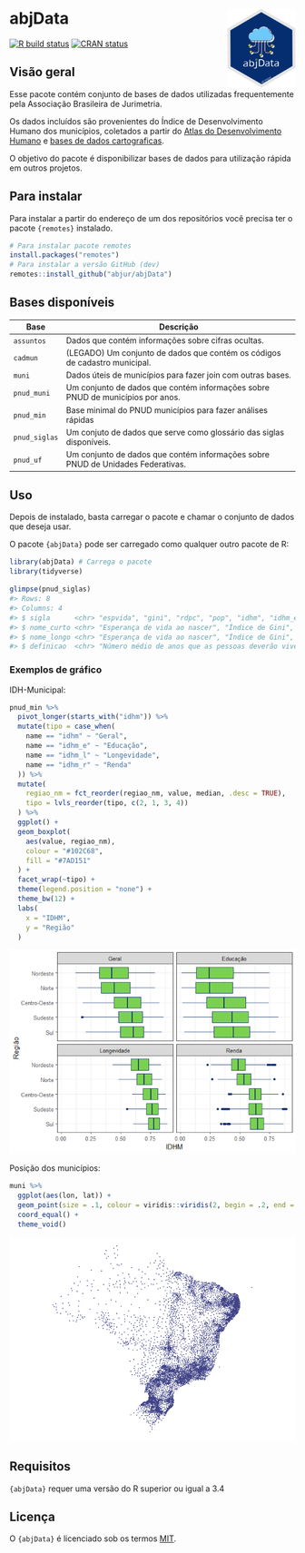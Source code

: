 
<!-- README.md is generated from README.Rmd. Please edit that file -->

# abjData <a href='https://abjur.github.io/abjData/'><img src='man/figures/logo.png' align="right" height="138.5" /></a>

<!-- badges: start -->

[![R build
status](https://github.com/abjur/abjData/workflows/R-CMD-check/badge.svg)](https://github.com/abjur/abjData/actions)
[![CRAN
status](https://www.r-pkg.org/badges/version/abjData/)](https://CRAN.R-project.org/package=abjData)
<!-- badges: end -->

## Visão geral

Esse pacote contém conjunto de bases de dados utilizadas frequentemente
pela Associação Brasileira de Jurimetria.

Os dados incluídos são provenientes do Índice de Desenvolvimento Humano
dos municípios, coletados a partir do [Atlas do Desenvolvimento
Humano](http://www.atlasbrasil.org.br/) e [bases de dados
cartograficas](ftp://geoftp.ibge.gov.br/cartas_e_mapas/bases_cartograficas_continuas/bc250/versao2015/Shapefile/).

O objetivo do pacote é disponibilizar bases de dados para utilização
rápida em outros projetos.

## Para instalar

Para instalar a partir do endereço de um dos repositórios você precisa
ter o pacote `{remotes}` instalado.

``` r
# Para instalar pacote remotes
install.packages("remotes")
# Para instalar a versão GitHub (dev)
remotes::install_github("abjur/abjData")
```

## Bases disponíveis

| Base          | Descrição                                                                       |
|---------------|---------------------------------------------------------------------------------|
| `assuntos`    | Dados que contém informações sobre cifras ocultas.                              |
| `cadmun`      | (LEGADO) Um conjunto de dados que contém os códigos de cadastro municipal.      |
| `muni`        | Dados úteis de municípios para fazer join com outras bases.                     |
| `pnud_muni`   | Um conjunto de dados que contém informações sobre PNUD de municípios por anos.  |
| `pnud_min`    | Base minimal do PNUD municípios para fazer análises rápidas                     |
| `pnud_siglas` | Um conjuto de dados que serve como glossário das siglas disponíveis.            |
| `pnud_uf`     | Um conjunto de dados que contém informações sobre PNUD de Unidades Federativas. |

## Uso

Depois de instalado, basta carregar o pacote e chamar o conjunto de
dados que deseja usar.

O pacote `{abjData}` pode ser carregado como qualquer outro pacote de R:

``` r
library(abjData) # Carrega o pacote
library(tidyverse)
```

``` r
glimpse(pnud_siglas)
#> Rows: 8
#> Columns: 4
#> $ sigla      <chr> "espvida", "gini", "rdpc", "pop", "idhm", "idhm_e", "idhm_l…
#> $ nome_curto <chr> "Esperança de vida ao nascer", "Índice de Gini", "Renda per…
#> $ nome_longo <chr> "Esperança de vida ao nascer", "Índice de Gini", "Renda per…
#> $ definicao  <chr> "Número médio de anos que as pessoas deverão viver a partir…
```

### Exemplos de gráfico

IDH-Municipal:

``` r
pnud_min %>%
  pivot_longer(starts_with("idhm")) %>% 
  mutate(tipo = case_when(
    name == "idhm" ~ "Geral",
    name == "idhm_e" ~ "Educação",
    name == "idhm_l" ~ "Longevidade",
    name == "idhm_r" ~ "Renda"
  )) %>% 
  mutate(
    regiao_nm = fct_reorder(regiao_nm, value, median, .desc = TRUE),
    tipo = lvls_reorder(tipo, c(2, 1, 3, 4))
  ) %>% 
  ggplot() +
  geom_boxplot(
    aes(value, regiao_nm), 
    colour = "#102C68", 
    fill = "#7AD151"
  ) +
  facet_wrap(~tipo) +
  theme(legend.position = "none") +
  theme_bw(12) +
  labs(
    x = "IDHM", 
    y = "Região"
  )
```

![](man/figures/README-fig-idhm-1.png)<!-- -->

Posição dos municípios:

``` r
muni %>% 
  ggplot(aes(lon, lat)) +
  geom_point(size = .1, colour = viridis::viridis(2, begin = .2, end = .8)[1]) +
  coord_equal() +
  theme_void()
```

![](man/figures/README-unnamed-chunk-5-1.png)<!-- -->

## Requisitos

`{abjData}` requer uma versão do R superior ou igual a 3.4

## Licença

O `{abjData}` é licenciado sob os termos
[MIT](https://github.com/abjur/abjData/blob/master/LICENSE).
